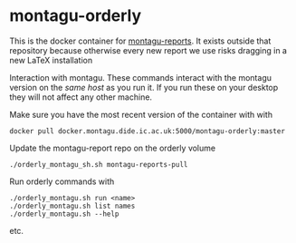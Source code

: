 # montagu-orderly

This is the docker container for [montagu-reports](https://github.com/vimc/montagu-reports).  It exists outside that repository because otherwise every new report we use risks dragging in a new LaTeX installation

Interaction with montagu.  These commands interact with the montagu version on the *same host* as you run it.  If you run these on your desktop they will not affect any other machine.

Make sure you have the most recent version of the container with with

```
docker pull docker.montagu.dide.ic.ac.uk:5000/montagu-orderly:master
```

Update the montagu-report repo on the orderly volume

```
./orderly_montagu_sh.sh montagu-reports-pull
```

Run orderly commands with

```
./orderly_montagu.sh run <name>
./orderly_montagu.sh list names
./orderly_montagu.sh --help
```

etc.
